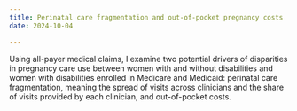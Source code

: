 ```yaml
---
title: Perinatal care fragmentation and out-of-pocket pregnancy costs
date: 2024-10-04

---
```


Using all-payer medical claims, I examine two potential drivers of disparities in pregnancy care use between women with and without disabilities and women with disabilities enrolled in Medicare and Medicaid: perinatal care fragmentation, meaning the spread of visits across clinicians and the share of visits provided by each clinician, and out-of-pocket costs.

  
    
